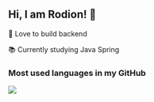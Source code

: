 ## Hi, I am Rodion! 👋

🤍 Love to build backend

📚 Currently studying Java Spring

### Most used languages in my GitHub

<img src = "https://github-readme-stats.vercel.app/api/top-langs/?username=Hisun0&layout=compact">
